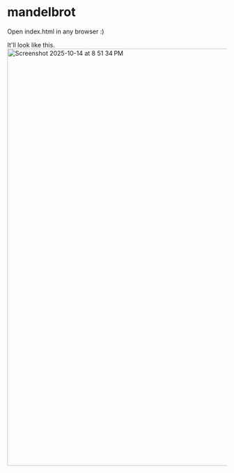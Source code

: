 # mandelbrot
Open index.html in any browser :)

It'll look like this.
<img width="1723" height="958" alt="Screenshot 2025-10-14 at 8 51 34 PM" src="https://github.com/user-attachments/assets/0193c7c0-aa3d-4cee-bda9-82110994df5b" />
